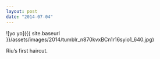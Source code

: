 ```yaml
---
layout: post
date: "2014-07-04"
---
```


![yo yo]({{ site.baseurl }}/assets/images/2014/tumblr_n870kvxBCn1r16syio1_640.jpg)

Riu’s first haircut.
